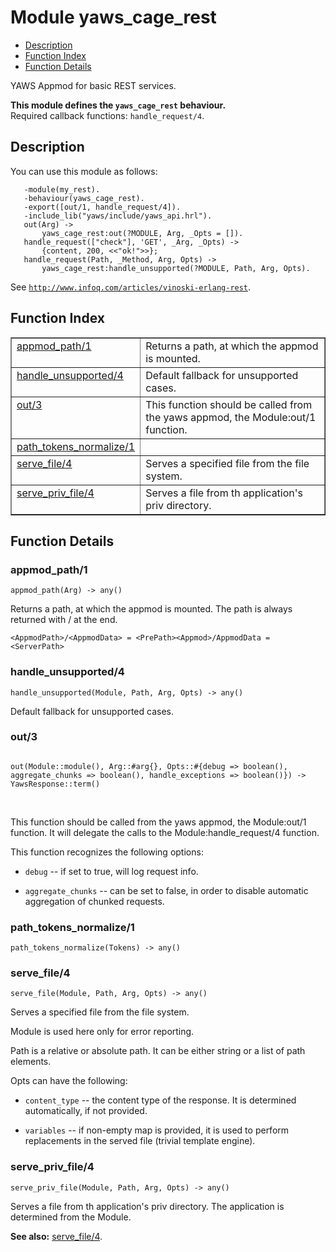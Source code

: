 

# Module yaws_cage_rest #
* [Description](#description)
* [Function Index](#index)
* [Function Details](#functions)

YAWS Appmod for basic REST services.

__This module defines the `yaws_cage_rest` behaviour.__<br /> Required callback functions: `handle_request/4`.

<a name="description"></a>

## Description ##

You can use this module as follows:

```
   -module(my_rest).
   -behaviour(yaws_cage_rest).
   -export([out/1, handle_request/4]).
   -include_lib("yaws/include/yaws_api.hrl").
   out(Arg) ->
       yaws_cage_rest:out(?MODULE, Arg, _Opts = []).
   handle_request(["check"], 'GET', _Arg, _Opts) ->
       {content, 200, <<"ok!">>};
   handle_request(Path, _Method, Arg, Opts) ->
       yaws_cage_rest:handle_unsupported(?MODULE, Path, Arg, Opts).
```

See [`http://www.infoq.com/articles/vinoski-erlang-rest`](http://www.infoq.com/articles/vinoski-erlang-rest).
<a name="index"></a>

## Function Index ##


<table width="100%" border="1" cellspacing="0" cellpadding="2" summary="function index"><tr><td valign="top"><a href="#appmod_path-1">appmod_path/1</a></td><td>
Returns a path, at which the appmod is mounted.</td></tr><tr><td valign="top"><a href="#handle_unsupported-4">handle_unsupported/4</a></td><td>
Default fallback for unsupported cases.</td></tr><tr><td valign="top"><a href="#out-3">out/3</a></td><td>
This function should be called from the yaws appmod, the Module:out/1 function.</td></tr><tr><td valign="top"><a href="#path_tokens_normalize-1">path_tokens_normalize/1</a></td><td></td></tr><tr><td valign="top"><a href="#serve_file-4">serve_file/4</a></td><td>
Serves a specified file from the file system.</td></tr><tr><td valign="top"><a href="#serve_priv_file-4">serve_priv_file/4</a></td><td>
Serves a file from th application's priv directory.</td></tr></table>


<a name="functions"></a>

## Function Details ##

<a name="appmod_path-1"></a>

### appmod_path/1 ###

`appmod_path(Arg) -> any()`

Returns a path, at which the appmod is mounted.
The path is always returned with / at the end.

`<AppmodPath>/<AppmodData> = <PrePath><Appmod>/AppmodData = <ServerPath>`

<a name="handle_unsupported-4"></a>

### handle_unsupported/4 ###

`handle_unsupported(Module, Path, Arg, Opts) -> any()`

Default fallback for unsupported cases.

<a name="out-3"></a>

### out/3 ###

<pre><code>
out(Module::module(), Arg::#arg{}, Opts::#{debug =&gt; boolean(), aggregate_chunks =&gt; boolean(), handle_exceptions =&gt; boolean()}) -&gt; YawsResponse::term()
</code></pre>
<br />

This function should be called from the yaws appmod, the Module:out/1 function.
It will delegate the calls to the Module:handle_request/4 function.

This function recognizes the following options:

* `debug` -- if set to true, will log request info.

* `aggregate_chunks` -- can be set to false, in order
to disable automatic aggregation of chunked requests.

<a name="path_tokens_normalize-1"></a>

### path_tokens_normalize/1 ###

`path_tokens_normalize(Tokens) -> any()`

<a name="serve_file-4"></a>

### serve_file/4 ###

`serve_file(Module, Path, Arg, Opts) -> any()`

Serves a specified file from the file system.

Module is used here only for error reporting.

Path is a relative or absolute path. It can be either
string or a list of path elements.

Opts can have the following:

* `content_type` -- the content type of the response.
It is determined automatically, if not provided.

* `variables` -- if non-empty map is provided, it is used
to perform replacements in the served file (trivial
template engine).

<a name="serve_priv_file-4"></a>

### serve_priv_file/4 ###

`serve_priv_file(Module, Path, Arg, Opts) -> any()`

Serves a file from th application's priv directory.
The application is determined from the Module.

__See also:__ [serve_file/4](#serve_file-4).

